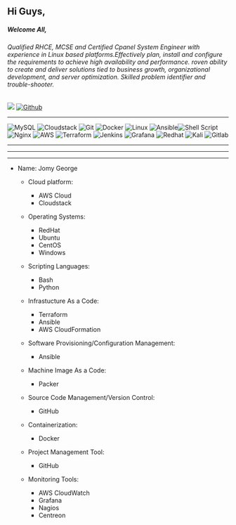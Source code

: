 ## Hi Guys,

##### Welcome All,

###### Qualified RHCE, MCSE and Certified Cpanel System Engineer with experience in Linux based platforms.Effectively plan, install and configure the requirements to achieve high availability and performance. roven ability to create and deliver solutions tied to business growth, organizational development, and server optimization. Skilled problem identifier and trouble-shooter.

![](https://visitor-badge.laobi.icu/badge?page_id=jomyg) [![Github](https://img.shields.io/github/followers/jomyg?label=Follow&style=social)](https://github.com/jomyg)

<hr>


 ![MySQL](https://img.shields.io/badge/mysql-%2300f.svg?style=for-the-badge&logo=mysql&logoColor=white) ![Cloudstack](https://img.shields.io/badge/-cloudstack-red?style=for-the-badge&logo=cloudstack&logoColor=yellow) ![Git](https://img.shields.io/badge/git-%23F05033.svg?style=for-the-badge&logo=git&logoColor=white) ![Docker](https://img.shields.io/badge/docker-%230db7ed.svg?style=for-the-badge&logo=docker&logoColor=white) ![Linux](https://img.shields.io/badge/Linux-FCC624?style=for-the-badge&logo=linux&logoColor=black) ![Ansible](https://img.shields.io/badge/Ansible-000000?style=for-the-badge&logo=ansible&logoColor=white)![Shell Script](https://img.shields.io/badge/Shell_Script-121011?style=for-the-badge&logo=gnu-bash&logoColor=white) ![Nginx](https://img.shields.io/badge/Nginx-009639?style=for-the-badge&logo=nginx&logoColor=white) ![AWS](https://img.shields.io/badge/Amazon_AWS-FF9900?style=for-the-badge&logo=amazonaws&logoColor=white) ![Terraform](https://img.shields.io/badge/Terraform-000000?style=for-the-badge&logo=terraform&logoColor=white) ![Jenkins](https://img.shields.io/badge/Jenkins-D24939?style=for-the-badge&logo=Jenkins&logoColor=white)  ![Grafana](https://img.shields.io/badge/Grafana-F2F4F9?style=for-the-badge&logo=grafana&logoColor=orange&labelColor=F2F4F9) ![Redhat](https://img.shields.io/badge/Red%20Hat-EE0000?style=for-the-badge&logo=redhat&logoColor=white) ![Kali](https://img.shields.io/badge/Kali_Linux-557C94?style=for-the-badge&logo=kali-linux&logoColor=white) ![Gitlab](https://img.shields.io/badge/GitLab-330F63?style=for-the-badge&logo=gitlab&logoColor=white) 
<hr>

<hr>

---
- Name: Jomy George

     - Cloud platform:
        - AWS Cloud
        - Cloudstack
        
     - Operating Systems:
        - RedHat
        - Ubuntu
        - CentOS
        - Windows
        
    - Scripting Languages:
        - Bash
        - Python 
        
    - Infrastucture As a Code:
        - Terraform
        - Ansible
        - AWS CloudFormation
        
    - Software Provisioning/Configuration Management:
        - Ansible
        
    - Machine Image As a Code: 
        - Packer
        
    - Source Code Management/Version Control:
        - GitHub

    - Containerization:
        - Docker

    - Project Management Tool:
        - GitHub
        
    - Monitoring Tools:
        - AWS CloudWatch
        - Grafana
        - Nagios
        - Centreon
 
```     
